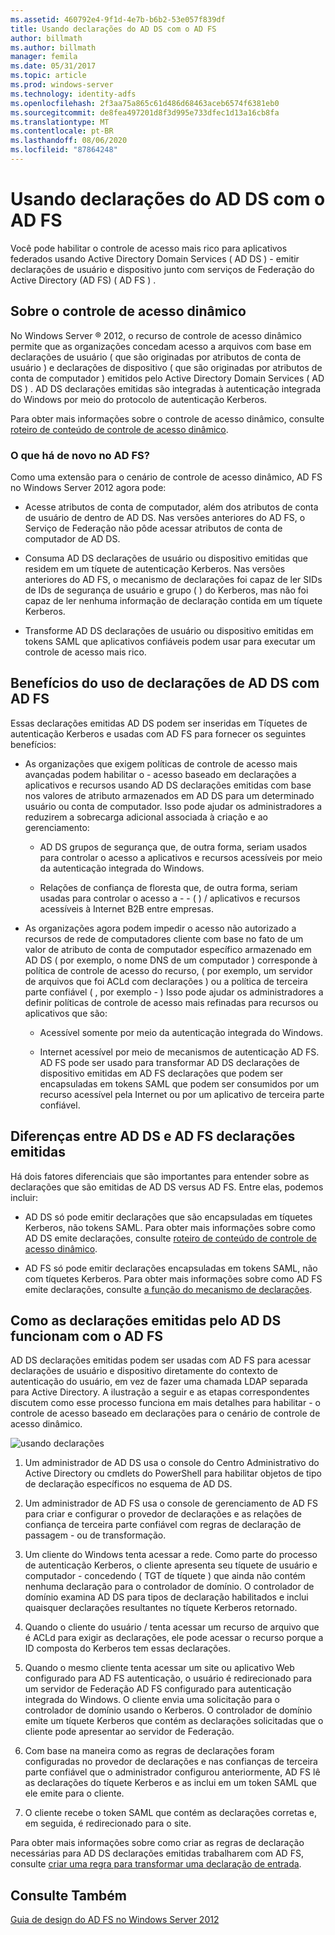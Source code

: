 ```yaml
---
ms.assetid: 460792e4-9f1d-4e7b-b6b2-53e057f839df
title: Usando declarações do AD DS com o AD FS
author: billmath
ms.author: billmath
manager: femila
ms.date: 05/31/2017
ms.topic: article
ms.prod: windows-server
ms.technology: identity-adfs
ms.openlocfilehash: 2f3aa75a865c61d486d68463aceb6574f6381eb0
ms.sourcegitcommit: de8fea497201d8f3d995e733dfec1d13a16cb8fa
ms.translationtype: MT
ms.contentlocale: pt-BR
ms.lasthandoff: 08/06/2020
ms.locfileid: "87864248"
---
```

# <a name="using-ad-ds-claims-with-ad-fs"></a>Usando declarações do AD DS com o AD FS
  
  
Você pode habilitar o controle de acesso mais rico para aplicativos federados usando Active Directory Domain Services \( AD DS \) \- emitir declarações de usuário e dispositivo junto com serviços de Federação do Active Directory (AD FS) \( AD FS \) .  
  
## <a name="about-dynamic-access-control"></a>Sobre o controle de acesso dinâmico  
No Windows Server &reg; 2012, o recurso de controle de acesso dinâmico permite que as organizações concedam acesso a arquivos com base em declarações de usuário \( que são originadas por atributos de conta de usuário \) e declarações de dispositivo \( que são originadas por atributos de conta de computador \) emitidos pelo Active Directory Domain Services \( AD DS \) . AD DS declarações emitidas são integradas à autenticação integrada do Windows por meio do protocolo de autenticação Kerberos.  
  
Para obter mais informações sobre o controle de acesso dinâmico, consulte [roteiro de conteúdo de controle de acesso dinâmico](../../solution-guides/Dynamic-Access-Control--Scenario-Overview.md#BKMK_APP).  
  
### <a name="whats-new-in-ad-fs"></a>O que há de novo no AD FS?  
Como uma extensão para o cenário de controle de acesso dinâmico, AD FS no Windows Server 2012 agora pode:  
  
-   Acesse atributos de conta de computador, além dos atributos de conta de usuário de dentro de AD DS. Nas versões anteriores do AD FS, o Serviço de Federação não pôde acessar atributos de conta de computador de AD DS.  
  
-   Consuma AD DS declarações de usuário ou dispositivo emitidas que residem em um tíquete de autenticação Kerberos. Nas versões anteriores do AD FS, o mecanismo de declarações foi capaz de ler SIDs de IDs de segurança de usuário e grupo \( \) do Kerberos, mas não foi capaz de ler nenhuma informação de declaração contida em um tíquete Kerberos.  
  
-   Transforme AD DS declarações de usuário ou dispositivo emitidas em tokens SAML que aplicativos confiáveis podem usar para executar um controle de acesso mais rico.  
  
## <a name="benefits-of-using-ad-ds-claims-with-ad-fs"></a>Benefícios do uso de declarações de AD DS com AD FS  
Essas declarações emitidas AD DS podem ser inseridas em Tíquetes de autenticação Kerberos e usadas com AD FS para fornecer os seguintes benefícios:  
  
-   As organizações que exigem políticas de controle de acesso mais avançadas podem habilitar o \- acesso baseado em declarações a aplicativos e recursos usando AD DS declarações emitidas com base nos valores de atributo armazenados em AD DS para um determinado usuário ou conta de computador. Isso pode ajudar os administradores a reduzirem a sobrecarga adicional associada à criação e ao gerenciamento:  
  
    -   AD DS grupos de segurança que, de outra forma, seriam usados para controlar o acesso a aplicativos e recursos acessíveis por meio da autenticação integrada do Windows.  
  
    -   Relações de confiança de floresta que, de outra forma, seriam usadas para controlar o acesso a \- \- \( \) \/ aplicativos e recursos acessíveis à Internet B2B entre empresas.  
  
-   As organizações agora podem impedir o acesso não autorizado a recursos de rede de computadores cliente com base no fato de um valor de atributo de conta de computador específico armazenado em AD DS \( por exemplo, o nome DNS de um computador \) corresponde à política de controle de acesso do recurso, \( por exemplo, um servidor de arquivos que foi ACLd com declarações \) ou a política de terceira parte confiável \( , por exemplo \- \) Isso pode ajudar os administradores a definir políticas de controle de acesso mais refinadas para recursos ou aplicativos que são:  
  
    -   Acessível somente por meio da autenticação integrada do Windows.  
  
    -   Internet acessível por meio de mecanismos de autenticação AD FS. AD FS pode ser usado para transformar AD DS declarações de dispositivo emitidas em AD FS declarações que podem ser encapsuladas em tokens SAML que podem ser consumidos por um recurso acessível pela Internet ou por um aplicativo de terceira parte confiável.  
  
## <a name="differences-between-ad-ds-and-ad-fs-issued-claims"></a>Diferenças entre AD DS e AD FS declarações emitidas  
Há dois fatores diferenciais que são importantes para entender sobre as declarações que são emitidas de AD DS versus AD FS. Entre elas, podemos incluir:  
  
-   AD DS só pode emitir declarações que são encapsuladas em tíquetes Kerberos, não tokens SAML. Para obter mais informações sobre como AD DS emite declarações, consulte [roteiro de conteúdo de controle de acesso dinâmico](../../solution-guides/Dynamic-Access-Control--Scenario-Overview.md#BKMK_APP).  
  
-   AD FS só pode emitir declarações encapsuladas em tokens SAML, não com tíquetes Kerberos. Para obter mais informações sobre como AD FS emite declarações, consulte [a função do mecanismo de declarações](../../ad-fs/technical-reference/The-Role-of-the-Claims-Engine.md).  
  
## <a name="how-ad-ds-issued-claims-work-with-ad-fs"></a>Como as declarações emitidas pelo AD DS funcionam com o AD FS  
AD DS declarações emitidas podem ser usadas com AD FS para acessar declarações de usuário e dispositivo diretamente do contexto de autenticação do usuário, em vez de fazer uma chamada LDAP separada para Active Directory. A ilustração a seguir e as etapas correspondentes discutem como esse processo funciona em mais detalhes para habilitar \- o controle de acesso baseado em declarações para o cenário de controle de acesso dinâmico.  
  
![usando declarações](media/UsingADDSClaimswithADFS.gif)  
  
1.  Um administrador de AD DS usa o console do Centro Administrativo do Active Directory ou cmdlets do PowerShell para habilitar objetos de tipo de declaração específicos no esquema de AD DS.  
  
2.  Um administrador de AD FS usa o console de gerenciamento de AD FS para criar e configurar o provedor de declarações e as relações de confiança de terceira parte confiável com regras de declaração de passagem \- ou de transformação.  
  
3.  Um cliente do Windows tenta acessar a rede. Como parte do processo de autenticação Kerberos, o cliente apresenta seu tíquete de usuário e computador \- concedendo \( TGT de tíquete \) que ainda não contém nenhuma declaração para o controlador de domínio. O controlador de domínio examina AD DS para tipos de declaração habilitados e inclui quaisquer declarações resultantes no tíquete Kerberos retornado.  
  
4.  Quando o cliente do usuário \/ tenta acessar um recurso de arquivo que é ACLd para exigir as declarações, ele pode acessar o recurso porque a ID composta do Kerberos tem essas declarações.  
  
5.  Quando o mesmo cliente tenta acessar um site ou aplicativo Web configurado para AD FS autenticação, o usuário é redirecionado para um servidor de Federação AD FS configurado para autenticação integrada do Windows. O cliente envia uma solicitação para o controlador de domínio usando o Kerberos. O controlador de domínio emite um tíquete Kerberos que contém as declarações solicitadas que o cliente pode apresentar ao servidor de Federação.  
  
6.  Com base na maneira como as regras de declarações foram configuradas no provedor de declarações e nas confianças de terceira parte confiável que o administrador configurou anteriormente, AD FS lê as declarações do tíquete Kerberos e as inclui em um token SAML que ele emite para o cliente.  
  
7.  O cliente recebe o token SAML que contém as declarações corretas e, em seguida, é redirecionado para o site.  
  
Para obter mais informações sobre como criar as regras de declaração necessárias para AD DS declarações emitidas trabalharem com AD FS, consulte [criar uma regra para transformar uma declaração de entrada](../../ad-fs/operations/Create-a-Rule-to-Transform-an-Incoming-Claim.md).  
  
## <a name="see-also"></a>Consulte Também
[Guia de design do AD FS no Windows Server 2012](AD-FS-Design-Guide-in-Windows-Server-2012.md)
